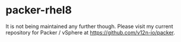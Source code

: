 # packer-rhel8
It is not being maintained any further though. Please visit my current repository for Packer / vSphere at https://github.com/v12n-io/packer.

